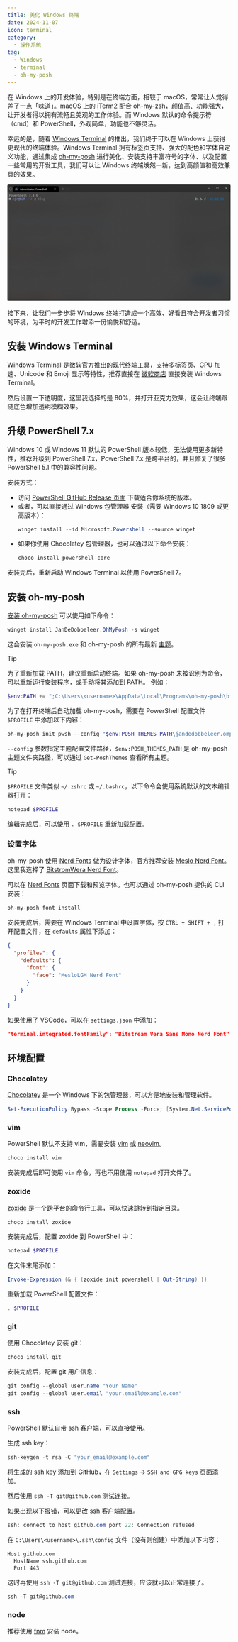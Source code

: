 ```yaml
---
title: 美化 Windows 终端
date: 2024-11-07
icon: terminal
category:
  - 操作系统
tag:
  - Windows
  - terminal
  - oh-my-posh
---
```


在 Windows 上的开发体验，特别是在终端方面，相较于 macOS，常常让人觉得差了一点「味道」。macOS 上的 iTerm2 配合 oh-my-zsh，颜值高、功能强大，让开发者得以拥有流畅且美观的工作体验。而 Windows 默认的命令提示符（cmd）和 PowerShell，外观简单，功能也不够灵活。

幸运的是，随着 [Windows Terminal](https://github.com/microsoft/terminal) 的推出，我们终于可以在 Windows 上获得更现代的终端体验。Windows Terminal 拥有标签页支持、强大的配色和字体自定义功能，通过集成 [oh-my-posh](https://github.com/JanDeDobbeleer/oh-my-posh) 进行美化、安装支持丰富符号的字体、以及配置一些常用的开发工具，我们可以让 Windows 终端焕然一新，达到高颜值和高效兼具的效果。

![最终效果](https://raw.githubusercontent.com/dribble-njr/typora-njr/master/img/20250111181530.png)

接下来，让我们一步步将 Windows 终端打造成一个高效、好看且符合开发者习惯的环境，为平时的开发工作增添一份愉悦和舒适。

## 安装 Windows Terminal

Windows Terminal 是微软官方推出的现代终端工具，支持多标签页、GPU 加速、Unicode 和 Emoji 显示等特性，推荐直接在 [微软商店](https://apps.microsoft.com/detail/9n0dx20hk701?rtc=1&hl=zh-cn&gl=CN) 直接安装 Windows Terminal。

然后设置一下透明度，这里我选择的是 80%，并打开亚克力效果，这会让终端跟随底色增加透明模糊效果。

## 升级 PowerShell 7.x

Windows 10 或 Windows 11 默认的 PowerShell 版本较低，无法使用更多新特性，推荐升级到 PowerShell 7.x，PowerShell 7.x 是跨平台的，并且修复了很多 PowerShell 5.1 中的兼容性问题。

安装方式：

- 访问 [PowerShell GitHub Release 页面](https://github.com/PowerShell/PowerShell/releases) 下载适合你系统的版本。
- 或者，可以直接通过 Windows 包管理器 安装（需要 Windows 10 1809 或更高版本）：
  ```powershell
  winget install --id Microsoft.Powershell --source winget
  ```
- 如果你使用 Chocolatey 包管理器，也可以通过以下命令安装：
  ```powershell
  choco install powershell-core
  ```

安装完后，重新启动 Windows Terminal 以使用 PowerShell 7。

## 安装 oh-my-posh

[安装 oh-my-posh](https://ohmyposh.dev/docs/installation/windows) 可以使用如下命令：

```powershell
winget install JanDeDobbeleer.OhMyPosh -s winget
```

这会安装 `oh-my-posh.exe` 和 oh-my-posh 的所有最新 [主题](https://ohmyposh.dev/docs/themes)。

> [!TIP]
>
> 为了重新加载 PATH，建议重新启动终端。如果 oh-my-posh 未被识别为命令，可以重新运行安装程序，或手动将其添加到 PATH。 例如：
>
> ```powershell
> $env:PATH += ";C:\Users\<username>\AppData\Local\Programs\oh-my-posh\bin"
> ```

为了在打开终端后自动加载 oh-my-posh，需要在 PowerShell 配置文件 `$PROFILE` 中添加以下内容：

```powershell
oh-my-posh init pwsh --config "$env:POSH_THEMES_PATH\jandedobbeleer.omp.json" | Invoke-Expression
```

`--config` 参数指定主题配置文件路径，`$env:POSH_THEMES_PATH` 是 oh-my-posh 主题文件夹路径，可以通过 `Get-PoshThemes` 查看所有主题。

> [!TIP]
>
> `$PROFILE` 文件类似 `~/.zshrc` 或 `~/.bashrc`，以下命令会使用系统默认的文本编辑器打开：
>
> ```powershell
> notepad $PROFILE
> ```
>
> 编辑完成后，可以使用 `. $PROFILE` 重新加载配置。

### 设置字体

oh-my-posh 使用 [Nerd Fonts](https://www.nerdfonts.com/) 做为设计字体，官方推荐安装 [Meslo Nerd Font](https://www.nerdfonts.com/font-downloads)。这里我选择了 [BitstromWera Nerd Font](https://www.nerdfonts.com/font-downloads)。

可以在 [Nerd Fonts](https://www.nerdfonts.com/font-downloads) 页面下载和预览字体。也可以通过 oh-my-posh 提供的 CLI 安装：

```powershell
oh-my-posh font install
```

安装完成后，需要在 Windows Terminal 中设置字体，按 `CTRL + SHIFT + ,` 打开配置文件，在 `defaults` 属性下添加：

```json
{
  "profiles": {
    "defaults": {
      "font": {
        "face": "MesloLGM Nerd Font"
      }
    }
  }
}
```

如果使用了 VSCode，可以在 `settings.json` 中添加：

```json
"terminal.integrated.fontFamily": "Bitstream Vera Sans Mono Nerd Font"
```

## 环境配置

### Chocolatey

[Chocolatey](https://chocolatey.org/) 是一个 Windows 下的包管理器，可以方便地安装和管理软件。

```powershell
Set-ExecutionPolicy Bypass -Scope Process -Force; [System.Net.ServicePointManager]::SecurityProtocol = [System.Net.SecurityProtocolType]::Tls12; iex ((New-Object System.Net.WebClient).DownloadString('https://community.chocolatey.org/install.ps1'))
```

### vim

PowerShell 默认不支持 vim，需要安装 [vim](https://github.com/vim/vim) 或 [neovim](https://github.com/neovim/neovim)。

```powershell
choco install vim
```

安装完成后即可使用 `vim` 命令，再也不用使用 `notepad` 打开文件了。

### zoxide

[zoxide](https://github.com/ajeetdsouza/zoxide) 是一个跨平台的命令行工具，可以快速跳转到指定目录。

```powershell
choco install zoxide
```

安装完成后，配置 zoxide 到 PowerShell 中：

```powershell
notepad $PROFILE
```

在文件末尾添加：

```powershell
Invoke-Expression (& { (zoxide init powershell | Out-String) })
```

重新加载 PowerShell 配置文件：

```powershell
. $PROFILE
```

### git

使用 Chocolatey 安装 git：

```powershell
choco install git
```

安装完成后，配置 git 用户信息：

```powershell
git config --global user.name "Your Name"
git config --global user.email "your.email@example.com"
```

### ssh

PowerShell 默认自带 ssh 客户端，可以直接使用。

生成 ssh key：

```powershell
ssh-keygen -t rsa -C "your_email@example.com"
```

将生成的 ssh key 添加到 GitHub，在 `Settings` -> `SSH and GPG keys` 页面添加。

然后使用 `ssh -T git@github.com` 测试连接。

如果出现以下报错，可以更改 ssh 客户端配置。

```powershell
ssh: connect to host github.com port 22: Connection refused
```

在 `C:\Users\<username>\.ssh\config` 文件（没有则创建）中添加以下内容：

```
Host github.com
  HostName ssh.github.com
  Port 443
```

这时再使用 `ssh -T git@github.com` 测试连接，应该就可以正常连接了。

```powershell
ssh -T git@github.com
```

### node

推荐使用 [fnm](../../frontend/engineering/basic/06-fnm-nvm.md) 安装 node。
